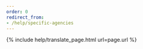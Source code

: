 ```yaml
---
order: 0
redirect_from:
- /help/specific-agencies
---
```

{% include help/translate_page.html url=page.url %}
